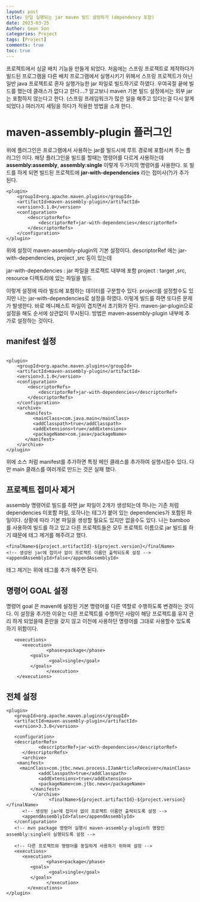 ```yaml
---
layout: post
title: 단일 실행되는 jar maven 빌드 설정하기 (dependency 포함)
date: 2023-03-25
Author: Geon Son
categories: Project
tags: [Project]
comments: true
toc: true
---
```



프로젝트에서 싱글 배치 기능을 만들게 되었다. 처음에는 스프링 프로젝트로 제작하다가 빌드된 프로그램을 다른 배치 프로그램에서 실행시키기 위해서 스프링 프로젝트가 아닌 일반 java 프로젝트로 혼자 실행가능한 jar 파일로 빌드하기로 하였다.
우여곡절 끝에 빌드를 했는데 클래스가 없다고 한다....? 알고보니 maven 기본 빌드 설정에서는 외부 jar는 포함하지 않는다고 한다. (스프링 프레임워크가 많은 일을 해주고 있다는걸 다시 알게 되었다.)
여러가지 세팅을 하다가 적용한 방법을 소개 한다. 

# maven-assembly-plugin 플러그인

위에 플러그인은 프로그램에서 사용하는 jar를 빌드시에 루트 경로에 포함시켜 주는 플러그인 이다.
해당 플러그인을 빌드를 할때는 명령어를 다르게 사용하는데   **assembly:assembly**,  **assembly:single**
이렇게 두가지의 명령어를 사용한다.  또 빌드를 하게 되면 빌드된 프로젝트에 **jar-with-dependencies** 라는 접미사(?)가 추가 된다.  

~~~
<plugin>
    <groupId>org.apache.maven.plugins</groupId>
    <artifactId>maven-assembly-plugin</artifactId>
    <version>3.1.0</version>
    <configuration>
        <descriptorRefs>
            <descriptorRef>jar-with-dependencies</descriptorRef>
        </descriptorRefs>
    </configuration>
</plugin>
~~~

위에 설정이 maven-assembly-plugin의 기본 설정이다. 
descriptorRef 에는 jar-with-dependencies, project ,src 등이 있는데 

jar-with-dependencies : jar  파일을 프로젝트 내부에 포함
project : target ,src, resource 디렉토리에 있는 파일을 빌드 

이렇게 설정에 따라 빌드에 포함하는 데이터를 구분할수 있다. project를 설정할수도 있지만 나는 jar-with-dependencies로 설정을 하였다. 이렇게 빌드를 하면 또다른 문제가 발생한다. 바로 메니페스트 파일이 겹치면서 초기화가 된다. maven-jar-plugin으로 설정을 해도 순서에 상관없이 무시된다. 
방법은 maven-assembly-plugin 내부에 추가로 설정하는 것이다.

## manifest 설정

~~~

<plugin>
    <groupId>org.apache.maven.plugins</groupId>
    <artifactId>maven-assembly-plugin</artifactId>
    <version>3.1.0</version>
    <configuration>
        <descriptorRefs>
            <descriptorRef>jar-with-dependencies</descriptorRef>
        </descriptorRefs>
    </configuration>
    <archive>  
	   <manifest>
		  <mainClass>com.java.main</mainClass>  
	      <addClasspath>true</addClasspath>  
	      <addExtensions>true</addExtensions>  
	      <packageName>com.java</packageName>  
	   </manifest>
	</archive>
</plugin>
~~~
 
위에 소스 처럼 manifest를 추가하면 특정 메인 클래스를 추가하여 실행시킬수 있다. 다만 main 클래스를 여러개로 만드는 것은 실패 했다. 


## 프로젝트 접미사 제거

assembly 명령어로 빌드를 하면 jar 파일이 2개가 생성되는데 하나는 기존 처럼 dependencies 미포함 파일, 또하나는 테그가 붙어 있는 dependencies가 포함된 파일이다. 상황에 따라 기본 파일을 생성할 필요도 있지만 없을수도 있다. 나는 bamboo를 사용하여 빌드를 하고 있고 다른 프로젝트들은 모두 프로젝트 이름으로 jar 빌드를 하기 떄문에 테그 제거를 해주려고 했다. 

~~~
<finalName>${project.artifactId}-${project.version}</finalName>  
<!-- 생성된 jar에 접미사 없이 프로젝트 이름만 출력되도록 설정 -->  
<appendAssemblyId>false</appendAssemblyId>
~~~

테그 제거는 위에 테그를 추가 해주면 된다.

## 명령어 GOAL 설정
명령어 goal 은  maven에 설정된 기본 명령어를 다른 역할로 수행하도록 변경하는 것이다. 이 설정을 추가한 이유는 다른 프로젝트를 수행하던 사람이 해당 프로젝트를 유지 관리 하게 되었을때 혼란을 갖지 않고 이전에 사용하던 명령어를 그대로 사용할수 있도록 하기 위함이다.

~~~
   <executions>  
      <execution>
               <phase>package</phase>  
         <goals>
                <goal>single</goal>  
         </goals>
               </execution>
    </executions>
~~~



## 전체 설정
~~~
<plugin>  
   <groupId>org.apache.maven.plugins</groupId>  
   <artifactId>maven-assembly-plugin</artifactId>  
   <version>3.3.0</version>  
  
   <configuration>      
   <descriptorRefs>
            <descriptorRef>jar-with-dependencies</descriptorRef>  
      </descriptorRefs>  
      <archive>
	<manifest>           
	 <mainClass>com.jtbc.news.process.IJamArticleReceiver</mainClass>  
            <addClasspath>true</addClasspath>  
            <addExtensions>true</addExtensions>  
            <packageName>com.jtbc.news</packageName>  
         </manifest>     
          </archive>
                <finalName>${project.artifactId}-${project.version}</finalName>  
      <!-- 생성된 jar에 접미사 없이 프로젝트 이름만 출력되도록 설정 -->  
      <appendAssemblyId>false</appendAssemblyId>  
   </configuration>  
   <!-- mvn package 명령어 실행시 maven-assembly-plugin의 명렁인 assembly:single이 실행되도록 설정 -->
     
   <!-- 다른 프로젝트와 명령어를 동일하게 사용하기 위하여 설정 -->  
   <executions>  
      <execution>
               <phase>package</phase>  
         <goals>
                <goal>single</goal>  
         </goals>
               </execution>
        </executions>
</plugin>
~~~








